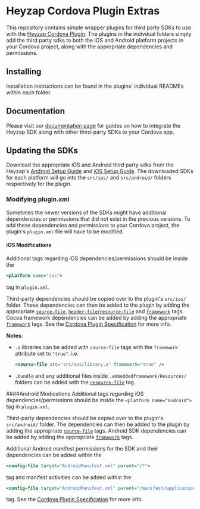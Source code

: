 Heyzap Cordova Plugin Extras
============================

This repository contains simple wrapper plugins for third party SDKs to use with the [Heyzap Cordova Plugin](http://www.github.com/Heyzap/heyzap-cordova). The plugins in the indivdual folders simply add the third party sdks to both the iOS and Android platform projects in your Cordova project, along with the appropriate dependencies and permissions.

Installing
----------
Installation instructions can be found in the plugins' individual READMEs within each folder.

Documentation
-------------
Please visit our [documentation page](https://developers.heyzap.com/docs/cordova_sdk_setup_and_requirements) for guides on how to integrate the Heyzap SDK along with other third-party SDKs to your Cordova app.

Updating the SDKs
-----------------
Download the appropriate iOS and Android third party sdks from the Heyzap's [Android Setup Guide](https://developers.heyzap.com/docs/android_sdk_setup_and_requirements) and [iOS Setup Guide](https://developers.heyzap.com/docs/ios_sdk_setup_and_requirements). The downloaded SDKs for each platform will go into the `src/ios/` and `src/android/` folders respectively for the plugin.

### Modifying plugin.xml
Sometimes the newer versions of the SDKs might have additional dependencies or permissions that did not exist in the previous versions. To add these dependencies and permissions to your Cordova project, the plugin's `plugin.xml` file will have to be modified.

#### iOS Modifications
Additional tags regarding iOS dependencies/permissions should be inside the
```xml
<platform name="ios">
``` 
tag in `plugin.xml`. 

Third-party dependencies should be copied over to the plugin's `src/ios/` folder. These dependencies can then be added to the plugin by adding the appropriate [`source-file`](https://cordova.apache.org/docs/en/5.0.0/plugin_ref_spec.md.html#Plugin%20Specification_source_file_element), [`header-file`/`resource-file`](https://cordova.apache.org/docs/en/5.0.0/plugin_ref_spec.md.html#Plugin%20Specification_resource_file_and_header_file_elements) and [`framework`](https://cordova.apache.org/docs/en/5.0.0/plugin_ref_spec.md.html#Plugin%20Specification_framework_element) tags. Cocoa framework dependencies can be added by adding the appropriate [`framework`](https://cordova.apache.org/docs/en/5.0.0/plugin_ref_spec.md.html#Plugin%20Specification_framework_element) tags. See the [Cordova Plugin Specification](https://cordova.apache.org/docs/en/5.0.0/plugin_ref_spec.md.html) for more info.

**Notes**:
- `.a` libraries can be added with `source-file` tags with the `framework` attribute set to `"true"`. i.e.

    ```xml
    <source-file src="src/ios/library.a" framework="true" />
    ```

- `.bundle` and any additional files inside `.embeddedframework/Resources/` folders can be added with the [`resource-file`](https://cordova.apache.org/docs/en/5.0.0/plugin_ref_spec.md.html#Plugin%20Specification_resource_file_and_header_file_elements) tag.

####Android Modications
Additional tags regarding iOS dependencies/permissions should be inside the `<platform name="android">` tag in `plugin.xml`.

Third-party dependencies should be copied over to the plugin's `src/android/` folder. The dependencies can then be added to the plugin by adding the appropriate [`source-file`](https://cordova.apache.org/docs/en/5.0.0/plugin_ref_spec.md.html#Plugin%20Specification_source_file_element) tags. Android SDK dependencies can be added by adding the appropriate [`framework`](https://cordova.apache.org/docs/en/5.0.0/plugin_ref_spec.md.html#Plugin%20Specification_framework_element) tags.

Additional Android manifest permissions for the SDK and their dependencies can be added within the 
```xml
<config-file target="AndroidManifest.xml" parent="/*">
```
tag and manifest activities can be added within the

```xml
<config-file target="AndroidManifest.xml" parent="/manifest/application">
``` 
tag. See the [Cordova Plugin Specification](https://cordova.apache.org/docs/en/5.0.0/plugin_ref_spec.md.html) for more info.
